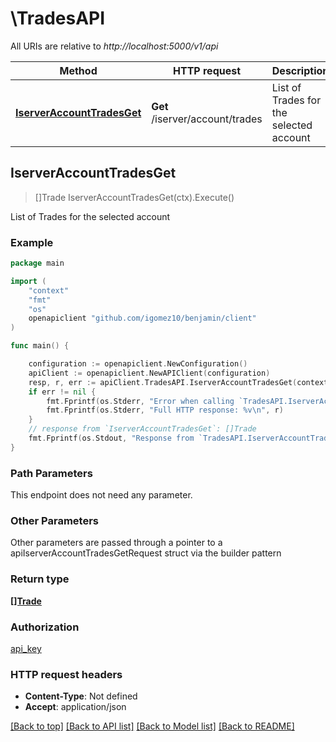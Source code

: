# \TradesAPI

All URIs are relative to *http://localhost:5000/v1/api*

Method | HTTP request | Description
------------- | ------------- | -------------
[**IserverAccountTradesGet**](TradesAPI.md#IserverAccountTradesGet) | **Get** /iserver/account/trades | List of Trades for the selected account



## IserverAccountTradesGet

> []Trade IserverAccountTradesGet(ctx).Execute()

List of Trades for the selected account



### Example

```go
package main

import (
	"context"
	"fmt"
	"os"
	openapiclient "github.com/igomez10/benjamin/client"
)

func main() {

	configuration := openapiclient.NewConfiguration()
	apiClient := openapiclient.NewAPIClient(configuration)
	resp, r, err := apiClient.TradesAPI.IserverAccountTradesGet(context.Background()).Execute()
	if err != nil {
		fmt.Fprintf(os.Stderr, "Error when calling `TradesAPI.IserverAccountTradesGet``: %v\n", err)
		fmt.Fprintf(os.Stderr, "Full HTTP response: %v\n", r)
	}
	// response from `IserverAccountTradesGet`: []Trade
	fmt.Fprintf(os.Stdout, "Response from `TradesAPI.IserverAccountTradesGet`: %v\n", resp)
}
```

### Path Parameters

This endpoint does not need any parameter.

### Other Parameters

Other parameters are passed through a pointer to a apiIserverAccountTradesGetRequest struct via the builder pattern


### Return type

[**[]Trade**](Trade.md)

### Authorization

[api_key](../README.md#api_key)

### HTTP request headers

- **Content-Type**: Not defined
- **Accept**: application/json

[[Back to top]](#) [[Back to API list]](../README.md#documentation-for-api-endpoints)
[[Back to Model list]](../README.md#documentation-for-models)
[[Back to README]](../README.md)

